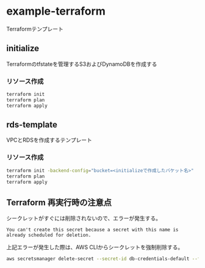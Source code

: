 # example-terraform

Terraformテンプレート

## initialize

Terraformのtfstateを管理するS3およびDynamoDBを作成する

### リソース作成

```bash
terraform init
terraform plan
terraform apply
```

## rds-template

VPCとRDSを作成するテンプレート

### リソース作成

```bash
terraform init -backend-config="bucket=<initializeで作成したバケット名>"
terraform plan
terraform apply
```

## Terraform 再実行時の注意点

シークレットがすぐには削除されないので、エラーが発生する。

```text
You can't create this secret because a secret with this name is already scheduled for deletion.
```

上記エラーが発生した際は、AWS CLIからシークレットを強制削除する。

```bash
aws secretsmanager delete-secret --secret-id db-credentials-default --force-delete-without-recovery
```